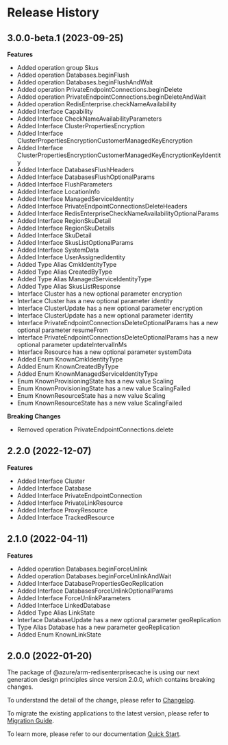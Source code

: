 # Release History
    
## 3.0.0-beta.1 (2023-09-25)
    
**Features**

  - Added operation group Skus
  - Added operation Databases.beginFlush
  - Added operation Databases.beginFlushAndWait
  - Added operation PrivateEndpointConnections.beginDelete
  - Added operation PrivateEndpointConnections.beginDeleteAndWait
  - Added operation RedisEnterprise.checkNameAvailability
  - Added Interface Capability
  - Added Interface CheckNameAvailabilityParameters
  - Added Interface ClusterPropertiesEncryption
  - Added Interface ClusterPropertiesEncryptionCustomerManagedKeyEncryption
  - Added Interface ClusterPropertiesEncryptionCustomerManagedKeyEncryptionKeyIdentity
  - Added Interface DatabasesFlushHeaders
  - Added Interface DatabasesFlushOptionalParams
  - Added Interface FlushParameters
  - Added Interface LocationInfo
  - Added Interface ManagedServiceIdentity
  - Added Interface PrivateEndpointConnectionsDeleteHeaders
  - Added Interface RedisEnterpriseCheckNameAvailabilityOptionalParams
  - Added Interface RegionSkuDetail
  - Added Interface RegionSkuDetails
  - Added Interface SkuDetail
  - Added Interface SkusListOptionalParams
  - Added Interface SystemData
  - Added Interface UserAssignedIdentity
  - Added Type Alias CmkIdentityType
  - Added Type Alias CreatedByType
  - Added Type Alias ManagedServiceIdentityType
  - Added Type Alias SkusListResponse
  - Interface Cluster has a new optional parameter encryption
  - Interface Cluster has a new optional parameter identity
  - Interface ClusterUpdate has a new optional parameter encryption
  - Interface ClusterUpdate has a new optional parameter identity
  - Interface PrivateEndpointConnectionsDeleteOptionalParams has a new optional parameter resumeFrom
  - Interface PrivateEndpointConnectionsDeleteOptionalParams has a new optional parameter updateIntervalInMs
  - Interface Resource has a new optional parameter systemData
  - Added Enum KnownCmkIdentityType
  - Added Enum KnownCreatedByType
  - Added Enum KnownManagedServiceIdentityType
  - Enum KnownProvisioningState has a new value Scaling
  - Enum KnownProvisioningState has a new value ScalingFailed
  - Enum KnownResourceState has a new value Scaling
  - Enum KnownResourceState has a new value ScalingFailed

**Breaking Changes**

  - Removed operation PrivateEndpointConnections.delete
    
    
## 2.2.0 (2022-12-07)
    
**Features**

  - Added Interface Cluster
  - Added Interface Database
  - Added Interface PrivateEndpointConnection
  - Added Interface PrivateLinkResource
  - Added Interface ProxyResource
  - Added Interface TrackedResource
    
    
## 2.1.0 (2022-04-11)
    
**Features**

  - Added operation Databases.beginForceUnlink
  - Added operation Databases.beginForceUnlinkAndWait
  - Added Interface DatabasePropertiesGeoReplication
  - Added Interface DatabasesForceUnlinkOptionalParams
  - Added Interface ForceUnlinkParameters
  - Added Interface LinkedDatabase
  - Added Type Alias LinkState
  - Interface DatabaseUpdate has a new optional parameter geoReplication
  - Type Alias Database has a new parameter geoReplication
  - Added Enum KnownLinkState
    
    
## 2.0.0 (2022-01-20)

The package of @azure/arm-redisenterprisecache is using our next generation design principles since version 2.0.0, which contains breaking changes.

To understand the detail of the change, please refer to [Changelog](https://aka.ms/js-track2-changelog).

To migrate the existing applications to the latest version, please refer to [Migration Guide](https://aka.ms/js-track2-migration-guide).

To learn more, please refer to our documentation [Quick Start](https://aka.ms/js-track2-quickstart).
